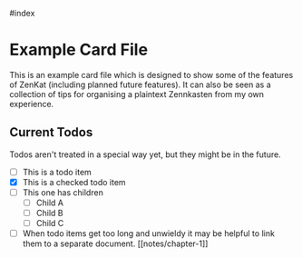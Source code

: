 #index

# Example Card File

This is an example card file which is designed to show some of the features of ZenKat (including planned future features). It can also be seen as a collection of tips for organising a plaintext Zennkasten from my own experience.

## Current Todos

Todos aren't treated in a special way yet, but they might be in the future.

- [ ] This is a todo item
- [x] This is a checked todo item
- [ ] This one has children 
  - [ ] Child A
  - [ ] Child B
  - [ ] Child C
- [ ] When todo items get too long and unwieldy it may be helpful to link them to a separate document. [[notes/chapter-1]]